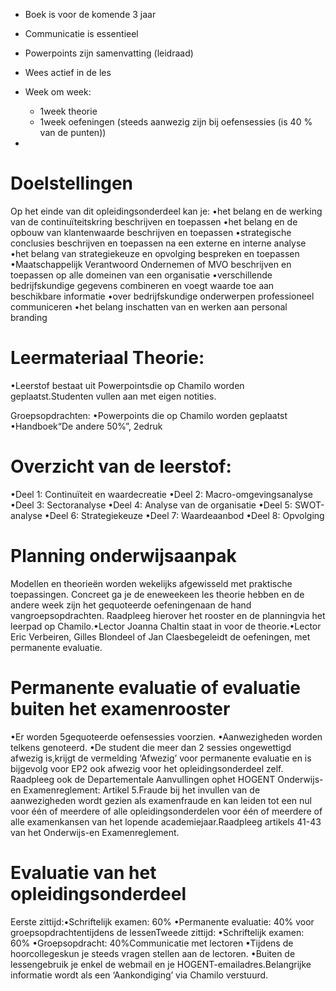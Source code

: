 - Boek is voor de komende 3 jaar
- Communicatie is essentieel

- Powerpoints zijn samenvatting (leidraad)
- Wees actief in de les

- Week om week:
	- 1week theorie
	- 1week oefeningen (steeds aanwezig zijn bij oefensessies (is 40 % van de punten))

-

# Doelstellingen

Op het einde van dit opleidingsonderdeel kan je:
•het belang en de werking van de continuïteitskring beschrijven en toepassen
•het belang en de opbouw van klantenwaarde beschrijven en toepassen
•strategische conclusies beschrijven en toepassen na een externe en interne analyse
•het belang van strategiekeuze en opvolging bespreken en toepassen
•Maatschappelijk Verantwoord Ondernemen of MVO beschrijven en toepassen op alle domeinen van een organisatie
•verschillende bedrijfskundige gegevens combineren en voegt waarde toe aan beschikbare informatie
•over bedrijfskundige onderwerpen professioneel communiceren
•het belang inschatten van en werken aan personal branding

# Leermateriaal Theorie: 
•Leerstof bestaat uit Powerpointsdie op Chamilo worden geplaatst.Studenten vullen aan met eigen notities.

Groepsopdrachten:
	•Powerpoints die op Chamilo worden geplaatst 
	•Handboek“De andere 50%”, 2edruk


# Overzicht van de leerstof:

•Deel 1: Continuïteit en waardecreatie
•Deel 2: Macro-omgevingsanalyse
•Deel 3: Sectoranalyse
•Deel 4: Analyse van de organisatie
•Deel 5: SWOT-analyse
•Deel 6: Strategiekeuze
•Deel 7: Waardeaanbod
•Deel 8: Opvolging

# Planning onderwijsaanpak

Modellen en theorieën worden wekelijks afgewisseld met praktische toepassingen.
Concreet ga je de eneweekeen les theorie hebben en de andere week zijn het gequoteerde oefeningenaan de hand vangroepsopdrachten.
Raadpleeg hierover het rooster en de planningvia het leerpad op Chamilo.•Lector Joanna Chaltin staat in voor de theorie.•Lector Eric Verbeiren, Gilles Blondeel of Jan Claesbegeleidt de oefeningen, met permanente evaluatie.

# Permanente evaluatie of evaluatie buiten het examenrooster

•Er worden 5gequoteerde oefensessies voorzien. 
•Aanwezigheden worden telkens genoteerd. 
•De student die meer dan 2 sessies ongewettigd afwezig is,krijgt de vermelding ‘Afwezig’ voor permanente evaluatie en is bijgevolg voor EP2 ook afwezig voor het opleidingsonderdeel zelf.
Raadpleeg ook de Departementale Aanvullingen ophet HOGENT Onderwijs-en Examenreglement: Artikel 5.Fraude bij het invullen van de aanwezigheden wordt gezien als examenfraude en kan leiden tot een nul voor één of meerdere of alle opleidingsonderdelen voor één of meerdere of alle examenkansen van het lopende academiejaar.Raadpleeg artikels 41-43 van het Onderwijs-en Examenreglement.

# Evaluatie van het opleidingsonderdeel

Eerste zittijd:•Schriftelijk examen: 60%
•Permanente evaluatie: 40% voor groepsopdrachtentijdens de lessenTweede zittijd:
•Schriftelijk examen: 60%
•Groepsopdracht: 40%Communicatie met lectoren
•Tijdens de hoorcollegeskun je steeds vragen stellen aan de lectoren. 
•Buiten de lessengebruik je enkel de webmail en je HOGENT-emailadres.Belangrijke informatie wordt als een ‘Aankondiging’ via Chamilo verstuurd.

